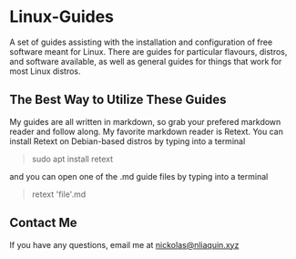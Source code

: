 # Linux-Guides
A set of guides assisting with the installation and configuration of free software meant for Linux. There are guides for particular flavours, distros, and software available, as well as general guides for things that work for most Linux distros.

## The Best Way to Utilize These Guides
My guides are all written in markdown, so grab your prefered markdown reader and follow along. My favorite markdown reader is Retext. You can install Retext on Debian-based distros by typing into a terminal

> sudo apt install retext

and you can open one of the .md guide files by typing into a terminal

> retext 'file'.md

## Contact Me
If you have any questions, email me at nickolas@nliaquin.xyz
